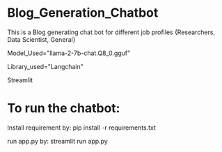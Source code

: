 # Blog_Generation_Chatbot

This is a Blog generating chat bot for different job profiles {Researchers, Data Scientist, General}

Model_Used="llama-2-7b-chat.Q8_0.gguf" 

Library_used="Langchain"

Streamlit

# To run the chatbot:
Install requirement by:
pip install -r requirements.txt

run app.py by:
streamlit run app.py

